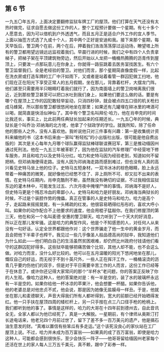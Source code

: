 ## 第 6 节

一九五〇年五月，上面决定要翻修监狱车牌工厂的屋顶。他们打算在天气还没有太热时做完，征求自愿去做这份工作的人，整个工程预计要做一个星期。有七十多个人愿意去，因为可以借机到户外透透气，而且五月正是适合户外工作的宜人季节。上面以抽签方式选了九或十个人，其中两个正好是安迪和我。接下来那个星期，每天早饭后，警卫两个在前，两个在后，押着我们浩浩荡荡穿过运动场，瞭望塔上所有的警卫都用望远镜远远监视着我们。早晨行进的时候，我们之中有四个人负责拿梯子，把梯子架在平顶建筑物旁边，然后开始以人龙把一桶桶热腾腾的沥青传到屋顶上，只要泼一点那玩意儿在你身上，你就得一路狂跳着去医务室找医生。有六个警卫监督我们，全是老经验的警卫。对他们而言，那个星期简直像度假一样，比起在洗衣房或打造车牌的工厂中汗如雨下，又或者是站着看管一群囚犯做工扫地，他们现在正在阳光下享受正常人的五月假期，坐在那儿，背靠着栏杆，大摆龙门阵。他们甚至只需要用半只眼睛盯着我们就行了，因为南面墙上的警卫岗哨离我们很近，近到那些警卫甚至可以把口水吐到我们身上，如果他们要这么做的话。要是有哪个在屋顶上工作的囚犯敢轻举妄动，只消四秒钟，就会被点四五口径的机关枪扫成马蜂窝，所以那些警卫都很悠闲地坐在那里；如果还有几罐埋在碎冰里的啤酒可以喝，就简直是快活似神仙了。其中有个警卫名叫拜伦·哈力，他在肖申克的时间比我还长，事实上，比此前两任典狱长加起来的任期还长。一九五〇年的时候，典狱长是个叫乔治·邓纳海的北方佬，他拿了个狱政学的学位。就我所知，除了任命他的那些人之外，没有人喜欢他。我听说他只对三件事有兴趣：第一是收集统计资料来编他的书（这本书后来由一家叫“粉轻松”的小出版社出版，很可能是他自费出版的）其次是关心每年九月哪个球队赢得监狱棒球联谊赛冠军，第三是推动缅因州通过死刑法。他在一九五三年被革职了，因为他在监狱的汽车修理厂中经营地下修车服务，并且和哈力以及史特马分红。哈力和史特马因为经验老到，知道如何不留把柄，但邓纳海便得走路。没有人因为邓纳海走路而感到难过，但也没有人真的高兴看见史特马坐上他的位子。史特马五短身材，一双冷冰冰的棕色眼睛，脸上永远带着一种痛苦的微笑，就好像他已经憋不住了、非上厕所不可、却又拉不出来的表情。在史特马任期内，肖申克酷刑不断，虽然我没有确切的证据，不过我相信监狱东边的灌木林中，可能发生过五、六次月夜中掩埋尸体的事情。邓纳海不是好人，但史特马更是个残忍冷血的卑鄙小人。史特马和哈力是好朋友。邓纳海当典狱长的时候，不过是个装腔作势的傀儡，真正在管事的人是史特马和哈力。哈力是高个子，走起路来摇摇晃晃，有一头稀疏的红发。他很容易晒得红彤彤的，喜欢大呼小叫。如果你的动作配合不上他要求的速度，他会用棍子猛敲你。在我们修屋顶的第三天，他在和另一个名叫麦德·安惠的警卫聊天。哈力听到了一个天大的好消息，所以正在那儿发牢骚。这是哈力的典型作风，他是个不知感恩的人，对任何人从来没有一句好话，认定全世界都跟他作对：这个世界骗走了他一生中的黄金岁月，而且会把他下半辈子也榨干。我见过一些几乎像圣人般品德高尚的狱卒，我知道他们为什么如此——他们明白自己的生活虽然贫困艰难，却仍然比州政府付钱请他们看守的这群囚犯好得多。这些狱卒能够把痛苦做个比较，其他人却不能，也不会这么做。对哈力而言，没什么好比较的。他可以在五月温暖的阳光下悠闲地坐在那儿，慨叹自己的好运，而无视于不到十英尺外，一些人正在挥汗工作，一桶桶滚烫的沥青几乎要灼伤他们的双手，但是对于平日需要辛苦工作的人而言，这份工作已经等于在休息了。或许你还记得大家常问的那个“半杯水”老问题，你的答案正反映了你的人生观。像哈力这种人，他的答案绝对是：有一半是空的，装了水的玻璃杯永远有一半是空的。如果你给他一杯冰凉的苹果汁，他会想要一杯醋。如果你告诉他，他的老婆总是对他忠贞不贰，他会说，那是因为她像无盐嫫母一样丑。于是，他就坐在那儿和麦德聊天，声音大得我们所有人都听得到，宽大的前额已经开始晒得发红。他一只手扶在屋顶四周的矮栏杆上，另一只手按在点三八口径手枪的枪柄上。我们都听到他的事了。事情是这样的，哈力的大哥在十四年前到德州去，自此音讯全无，全家人都以为他已经死了，真是一大解脱。一星期前，有个律师从奥斯汀打长途电话来，他老兄四个月前过世了，留下了差不多一百万美元的遗产，他是搞石油生意发的财。“真难以置信有些笨瓜有多走运。”这个该死没良心的家伙站在工厂屋顶上说。不过，哈力并未成为百万富翁——如果真的成了百万富翁，即使是哈力这种人，可能都会感到很快乐，至少会快乐一阵子——他哥哥留给缅因州老家每个还活在世上的家人每人三万五千美元，真不赖，跟中了彩券一样。
